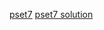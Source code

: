[pset7](https://work.caltech.edu/homework/hw7.pdf)
[pset7 solution](https://work.caltech.edu/homework/hw7_sol.pdf)

